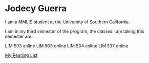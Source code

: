 # Jodecy Guerra
I am a MMLIS student at the University of Southern California.

I am in my third semester of the program, the classes I am taking this semester are:

LIM 503 online
LIM 503 online
LIM 504 online
LIM 537 online

[My Reading List](reading-list.html)
